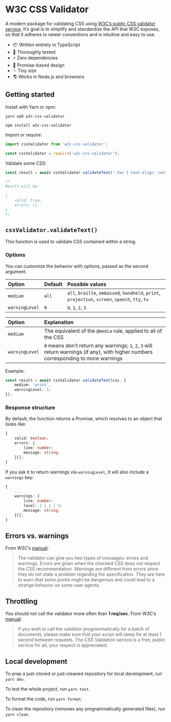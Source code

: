# W3C CSS Validator
A modern package for validating CSS using [W3C’s public CSS validator service](https://jigsaw.w3.org/css-validator/). It’s goal is to simplify and standardize the API that W3C exposes, so that it adheres to newer conventions and is intuitive and easy to use.

- 📦 Written entirely in TypeScript
- 🔬 Thoroughly tested
- ⚡️ Zero dependencies
- 🤝 Promise-based design
- ✨ Tiny size
- 🌎 Works in Node.js and browsers

## Getting started

Install with Yarn or npm:

```
yarn add w3c-css-validator
```

```
npm install w3c-css-validator
```

Import or require:

```ts
import cssValidator from 'w3c-css-validator';
```

```ts
const cssValidator = require('w3c-css-validator');
```

Validate some CSS:

```ts
const result = await cssValidator.validateText('.foo { text-align: center; }');

/*
Result will be:

{
    valid: true,
    errors: [],
}
*/
```

## `cssValidator.validateText()`

This function is used to validate CSS contained within a string.

###  Options

You can customize the behavior with options, passed as the second argument.

Option | Default | Possible values
:--- | :--- | :---
`medium` | `all` | `all`, `braille`, `embossed`, `handheld`, `print`, `projection`, `screen`, `speech`, `tty`, `tv`
`warningLevel` | `0` | `0`, `1`, `2`, `3`

Option | Explanation
:--- | :---
`medium` | The equivalent of the `@media` rule, applied to all of the CSS
`warningLevel` | `0` means don’t return any warnings; `1`, `2`, `3` will return warnings (if any), with higher numbers corresponding to more warnings

Example:

```ts
const result = await cssValidator.validateText(css, {
    medium: 'print',
    warningLevel: 3,
});
```

### Response structure

By default, the function returns a Promise, which resolves to an object that looks like:

```ts
{
    valid: boolean;
    errors: {
        line: number;
        message: string;
    }[];
}
```

If you ask it to return warnings via `warningLevel`, it will also include a `warnings` key:

```ts
{
    ...
    warnings: {
        line: number;
        level: 1 | 2 | 3;
        message: string;
    }[];
}
```

## Errors vs. warnings

From W3C’s [manual](https://jigsaw.w3.org/css-validator/manual.html):

> The validator can give you two types of messages: errors and warnings. Errors are given when the checked CSS does not respect the CSS recommendation. Warnings are different from errors since they do not state a problem regarding the specification. They are here to warn that some points might be dangerous and could lead to a strange behavior on some user agents.

## Throttling

You should not call the validator more often than **1 req/sec**. From W3C’s [manual](https://jigsaw.w3.org/css-validator/manual.html):

> If you wish to call the validator programmatically for a batch of documents, please make sure that your script will sleep for at least 1 second between requests. The CSS Validation service is a free, public service for all, your respect is appreciated.

## Local development

To prep a just-cloned or just-cleaned repository for local development, run `yarn dev`.

To test the whole project, run `yarn test`.

To format the code, run `yarn format`.

To clean the repository (removes any programmatically generated files), run `yarn clean`.
